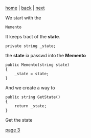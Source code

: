 [home](./page01.md) | [back](./page01.md) | [next](./page03.md)

We start with the 
```
Memento
```
It keeps tract of the **state**.

```
private string _state;
```
the **state** ia passwd into the **Memento**
```
public Memento(string state)
{
    _state = state;
}
```
And we create a way to
```
public string GetState()
{
    return _state;
}
```
Get the state 

[page 3](./page03.md)
